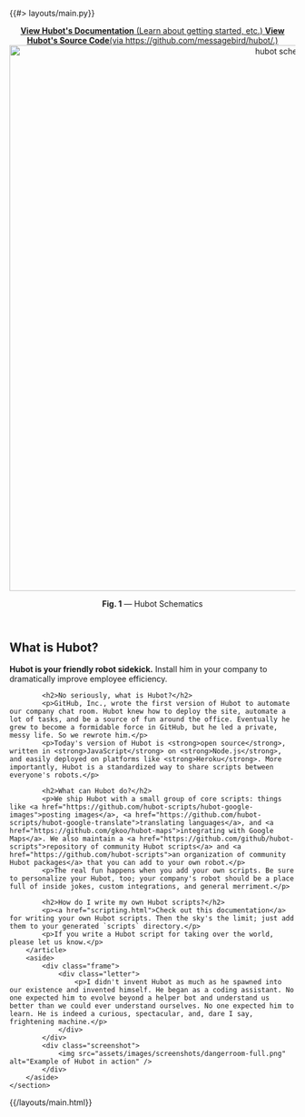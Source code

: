 {{#> layouts/main.py}}
<meta name="title" content="chatgpt"/>
<meta name="canonical" content="https://hubotio.messagebird.io/hubot"/>
<section class="main">
    <header>
        <div class="insides">
            <a href="docs.html" class="button"><strong>View Hubot's Documentation</strong>
                <span>(Learn about getting started, etc.)</span>
            </a>
            <a href="https://github.com/messagebird/hubot/" class="button">
                <strong>View Hubot's Source Code</strong><span>(via https://github.com/messagebird/hubot/.)</span>
            </a>
        </div>
        <div class="schematics">
            <div class="schematic">
                <img src="assets/images/layout/schematic.svg" alt="hubot schematic" width="960" class="schematic-img" />
                <p><b>Fig. 1</b> &mdash; Hubot Schematics</p>
            </div>
        </div>
    </header>
    <section class="about">
        <article>
            <h2>What is Hubot?</h2>
            <p><strong>Hubot is your friendly robot sidekick.</strong> Install him in your company to dramatically improve employee efficiency.</p>

            <h2>No seriously, what is Hubot?</h2>
            <p>GitHub, Inc., wrote the first version of Hubot to automate our company chat room. Hubot knew how to deploy the site, automate a lot of tasks, and be a source of fun around the office. Eventually he grew to become a formidable force in GitHub, but he led a private, messy life. So we rewrote him.</p>
            <p>Today's version of Hubot is <strong>open source</strong>, written in <strong>JavaScript</strong> on <strong>Node.js</strong>, and easily deployed on platforms like <strong>Heroku</strong>. More importantly, Hubot is a standardized way to share scripts between everyone's robots.</p>

            <h2>What can Hubot do?</h2>
            <p>We ship Hubot with a small group of core scripts: things like <a href="https://github.com/hubot-scripts/hubot-google-images">posting images</a>, <a href="https://github.com/hubot-scripts/hubot-google-translate">translating languages</a>, and <a href="https://github.com/gkoo/hubot-maps">integrating with Google Maps</a>. We also maintain a <a href="https://github.com/github/hubot-scripts">repository of community Hubot scripts</a> and <a href="https://github.com/hubot-scripts">an organization of community Hubot packages</a> that you can add to your own robot.</p>
            <p>The real fun happens when you add your own scripts. Be sure to personalize your Hubot, too; your company's robot should be a place full of inside jokes, custom integrations, and general merriment.</p>

            <h2>How do I write my own Hubot scripts?</h2>
            <p><a href="scripting.html">Check out this documentation</a> for writing your own Hubot scripts. Then the sky's the limit; just add them to your generated `scripts` directory.</p>
            <p>If you write a Hubot script for taking over the world, please let us know.</p>
        </article>
        <aside>
            <div class="frame">
                <div class="letter">
                    <p>I didn't invent Hubot as much as he spawned into our existence and invented himself. He began as a coding assistant. No one expected him to evolve beyond a helper bot and understand us better than we could ever understand ourselves. No one expected him to learn. He is indeed a curious, spectacular, and, dare I say, frightening machine.</p>
                </div>
            </div>
            <div class="screenshot">
                <img src="assets/images/screenshots/dangerroom-full.png" alt="Example of Hubot in action" />
            </div>
        </aside>
    </section>
</section>
{{/layouts/main.html}}
